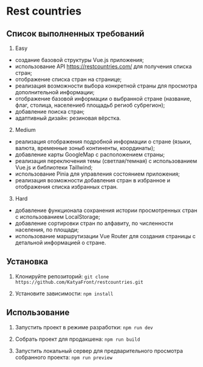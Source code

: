 # Rest countries

## Список выполненных требований

1. Easy

- создание базовой структуры Vue.js приложения;
- использование API https://restcountries.com/ для получения списка стран;
- отображение списка стран на странице;
- реализация возможности выбора конкретной страны для просмотра дополнительной информации;
- отображение базовой информации о выбранной стране (название, флаг, столица, населениеб площадьб региоб субрегион);
- добавление поиска стран;
- адаптивный дизайн: резиновая вёрстка.

2. Medium

- реализация отображения подробной информации о стране (языки, валюта, временные зоныб континенты, координаты);
- добавление карты GoogleMap с расположением страны;
- реализация переключения темы (светлая/темная) с использованием Vue.js и библиотеки Taillwind;
- использование Pinia для управления состоянием приложения;
- реализация возможности добавления стран в избранное и отображения списка избранных стран.

3. Hard

- добавление функционала сохранения истории просмотренных стран с использованием LocalStorage;
- добавление сортировки стран по алфавиту, по численности населения, по площади;
- использование маршрутизации Vue Router для создания страницы с детальной информацией о стране.

## Установка

1. Клонируйте репозиторий:
   `git clone https://github.com/KatyaFront/restcountries.git`

2. Установите зависимости:
   `npm install`

## Использование

1. Запустить проект в режиме разработки:
   `npm run dev`

2. Собрать проект для продакшена:
   `npm run build`

3. Запустить локальный сервер для предварительного просмотра собранного проекта:
   `npm run preview`
